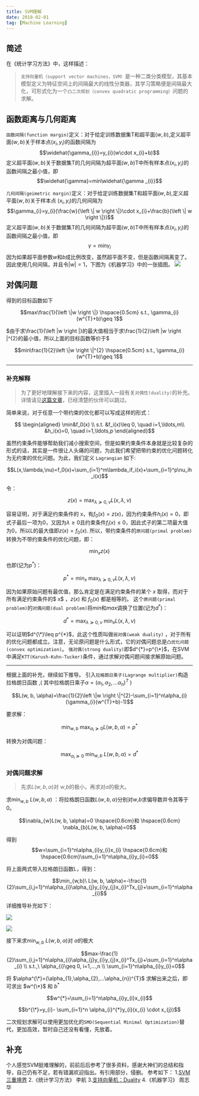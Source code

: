 ```yaml
---
title: SVM理解
date: 2018-02-01
tag: [Machine Learning]
---
```

      

## 简述

在《统计学习方法》中，这样描述：

> `支持向量机（support vector machines，SVM）`是一种二类分类模型，其基本模型定义为特征空间上的间隔最大的线性分类器，其学习策略便是间隔最大化，可形式化为一个`凸二次规划（convex quadratic programming）`问题的求解。


<!--more-->

## 函数距离与几何距离

`函数间隔(function margin)`定义：对于给定训练数据集T和超平面$(w, b)$,定义超平面$(w,b)$关于样本点$(x_{i},y_{i})$的函数间隔为$$\widehat{\gamma_{i}}=y_{i}(w\cdot x_{i}+b)$$
定义超平面$(w,b)$关于数据集T的几何间隔为超平面$(w,b)$T中所有样本点$(x_{i},y_{i})$的函数间隔之最小值，即
$$\widehat{\gamma}=min\widehat{\gamma _{i}}$$

`几何间隔(geimetric margin)`定义：对于给定训练数据集T和超平面$(w, b)$,定义超平面$(w,b)$关于样本点
$(x_{i},y_{i})$的几何间隔为$$\gamma_{i}=y_{i}(\frac{w}{\left \| w \right \|}\cdot x_{i}+\frac{b}{\left \| w \right \|})$$
定义超平面$(w,b)$关于数据集T的几何间隔为超平面$(w,b)$T中所有样本点$(x_{i},y_{i})$的函数间隔之最小值，即
$$\gamma=min\gamma _{i}$$
因为如果超平面参数$w$和$b$成比例改变，虽然超平面不变，但是函数间隔离变了。因此使用几何间隔，并且令$\left | w \right |=1$，下图为《机器学习》中的一张插图。
![](/images/svm/2-1.png)

## 对偶问题

得到的目标函数如下

$$max\frac{1}{\left \|w \right \|} \hspace{0.5cm} s.t., \gamma_{i}(w^{T}+b)\geq 1$$

$由于求\frac{1}{\left |w \right |}的最大值相当于求\frac{1}{2}\left |w \right |^{2}的最小值，所以上面的目标函数等价于$

$$min\frac{1}{2}\left \|w \right \|^{2} \hspace{0.5cm} s.t., \gamma_{i}(w^{T}+b)\geq 1$$

* * *

### 补充解释
> 为了更好地理解接下来的内容，这里插入一段有关`对偶性(duality)`的补充。详情请见[这篇文章](http://blog.pluskid.org/?p=702)，已经清楚的伙伴可以跳过。

简单来说，对于任意一个带约束的优化都可以写成这样的形式：

$$
\begin{aligned} 
\min&f_0(x) \\ 
s.t. &f_i(x)\leq 0, \quad i=1,\ldots,m\\ 
&h_i(x)=0, \quad i=1,\ldots,p 
\end{aligned}$$

虽然约束条件能够帮助我们减小搜索空间，但是如果约束条件本身就是比较复杂的形式的话，其实是一件很让人头痛的问题，为此我们希望把带约束的优化问题转化为无约束的优化问题。为此，我们定义 `Lagrangian` 如下:

$$L(x,\lambda,\nu)=f_0(x)+\sum_{i=1}^m\lambda_if_i(x)+\sum_{i=1}^p\nu_ih_i(x)$$

令：

$$z(x)=\max_{\lambda\succeq 0, \nu}L(x,\lambda,\nu)$$

容易证明，对于满足约束条件的 x，有$f_0(x)=z(x)$，因为约束条件$h_i(x)=0$，即式子最后一项为0，又因为$\lambda\geq 0$且约束条件$f_i(x)\leq 0$，因此式子的第二项最大值为0，所以L的最大值即$z(x)=f_0(x)$.
所以，带约束条件的`原问题(primal problem)`转换为不带约束条件的优化问题，即：

$$\min_x z(x)$$

也即(记为$p^*$)：

$$p^*=\min_x\ \max_{\lambda\succeq 0, \nu} L(x, \lambda, \nu)$$

因为如果原始问题有最优值，那么肯定是在满足约束条件的某个 $x$ 取得，而对于所有满足约束条件的$ x$ ，$z(x)$ 和 $f_0(x)$ 都是相等的。
这个`原问题(primal problem)`的`对偶问题(dual problem)`将$min$和$max$调换了位置(记为$d^*$)：

$$d^*=\max_{\lambda\succeq 0, \nu}\ \min_x L(x, \lambda, \nu)$$

可以证明$d^{\*}\leq p^{*}$，此这个性质叫做`弱对偶(weak duality)` ，对于所有的优化问题都成立。注意，无论原问题是什么形式，它的对偶问题总是`凸优化问题(convex optimization)`。
`强对偶(strong duality)`即$d^{*}=p^{\*}$，在SVM中满足`KTT(Karush-Kuhn-Tucker)`条件，通过求解对偶问题间接求解原始问题。

* * *

根据上面的补充，继续如下推导。
引入`拉格朗日乘子(Lagrange multiplier)`构造拉格朗日函数 ,( 其中拉格朗日乘子$\alpha=(\alpha_{1},\alpha_{2},…\alpha_{n})^{T}$ )

$$L(w, b, \alpha)=\frac{1}{2}\left \|w \right \|^{2}-\sum_{i=1}^n\alpha_{i}(\gamma_{i}(w^{T}+b)-1)$$

要求解：

$$\min_{w,b}\ \max_{\alpha_{i}\succeq 0} L(w, b, \alpha)=p^*$$

转换为对偶问题：

$$\max_{\alpha_{i}\succeq 0}\ \min_{w,b}\  L(w, b, \alpha)=d^*$$

### 对偶问题求解
> 先求$L(w, b, \alpha)$对 $w$,$b$的极小，再求对$\alpha$的极大。

求$\min_{w,b}\  L(w, b, \alpha)$ ：将拉格朗日函数$L(w, b, \alpha)$分别对$w$,$b$求偏导数并令其等于0。

$$\nabla_{w}L(w, b, \alpha)=0 \hspace{0.6cm}和 \hspace{0.6cm} \nabla_{b}L(w, b, \alpha)=0$$

得到
$$w=\sum_{i=1}^n\alpha_{i}y_{i}x_{i} \hspace{0.6cm}和 \hspace{0.6cm}\sum_{i=1}^n\alpha_{i}y_{i}=0$$

将上面两式带入拉格朗日函数L，得到：

$$\min_{w,b}\  L(w, b, \alpha)=-\frac{1}{2}\sum_{i,j=1}^n\alpha_{i}\alpha_{j}y_{i}y_{j}x_{i}^Tx_{j}+\sum_{i=1}^n\alpha_{i}$$

详细推导补充如下：

![](/images/svm/2-2.png)

![](/images/svm/2-3.png)

接下来求$\min_{w,b}\  L(w, b, \alpha)$对 $\alpha$的极大

$$max-\frac{1}{2}\sum_{i,j=1}^n\alpha_{i}\alpha_{j}y_{i}y_{j}x_{i}^Tx_{j}+\sum_{i=1}^n\alpha_{i} \\ s.t.,\ \alpha_{i}\geq 0, i=1,...,n \\ \sum_{i=1}^n\alpha_{i}y_{i}=0$$


将 $\alpha^{\*}=(\alpha_{1},\alpha_{2},…\alpha_{n})^{T}$ 求解出来之后，即可求出 $w^{\*}$ 和 $b^{*}$

$$w^{*}=\sum_{i=1}^n\alpha_{i}y_{i}x_{i}$$

$$b^{\*}=y_{i}- \sum_{i=1}^n \alpha_{i}^{*}y_{i}(x_{i} \cdot x_{j})$$

二次规划求解可以使用更加优化的`SMO(Sequential Minimal Optimization)`替代，更加高效，暂时自己还没有看懂，先放着。

## 补充

个人感觉SVM挺难理解的，前前后后参考了很多资料，感谢大神们的总结和指导，自己仍有不足，若有错漏欢迎指出。有引用部分，侵删。
参考如下：
1.[SVM三重境界](https://blog.csdn.net/v_july_v/article/details/7624837)
2.《统计学习方法》 李航
3.[支持向量机：Duality](http://blog.pluskid.org/?p=702)
4.《机器学习》 周志华

